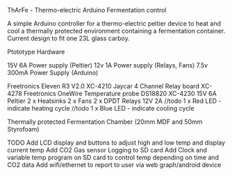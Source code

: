 
  ThArFe - Thermo-electric Arduino Fermentation control
  
  A simple Arduino controller for a thermo-electric peltier device to
  heat and cool a thermally protected environment containing a 
  fermentation container.  Current design to fit one 23L glass carboy.
  
  Ptototype Hardware

  15V 6A Power supply (Peltier)
  12v 1A Power supply (Relays, Fans)
  7.5v 300mA Power Supply (Arduino)
  
  Freetronics Eleven R3 V2.0 XC-4210
  Jaycar 4 Channel Relay board XC-4278
  Freetronics OneWire Temperature probe DS18820 XC-4230
  15V 6A Peltier
  2 x Heatsinks
  2 x Fans
  2 x DPDT Relays 12V 2A
  //todo 1 x Red LED - indicate heating cycle
  //todo 1 x Blue LED - indicate cooling cycle
  
  Thermally protected Fermentation Chamber (20mm MDF and 50mm Styrofoam)

  TODO
  Add LCD display and buttons to adjust high and low temp and display current temp
  Add CO2 Gas sensor
  Logging to SD card
  Add Clock and variable temp program on SD card to control temp depending on time and CO2 data
  Add wifi/ethernet to report to user via web graph/android device

